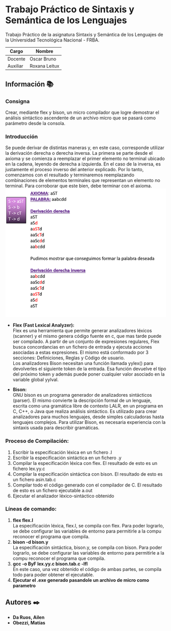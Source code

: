 # Trabajo Práctico de Sintaxis y Semántica de los Lenguajes 

Trabajo Práctico de la asignatura Sintaxis y Semántica de los Lenguajes de la Universidad Tecnológica Nacional - FRBA.  

Cargo  | Nombre
------------- | -------------
Docente | Oscar Bruno
Auxiliar | Roxana Leitux

## Información 📚

### Consigna
Crear, mediante flex y bison, un micro compilador que logre demostrar el análisis sintáctico ascendente de un archivo micro que se pasará como parámetro desde la consola.

### Introducción

Se puede derivar de distintas maneras y, en este caso, corresponde utilizar la derivación derecha o derecha inversa. La primera se parte desde el axioma y se comienza a reemplazar el primer elemento no terminal ubicado en la cadena, leyendo de derecha a izquierda. En el caso de la inversa, es justamente el proceso inverso del anterior explicado. Por lo tanto, comenzamos con el resultado y terminaremos reemplazando combinaciones de elementos terminales que representan un elemento no terminal. Para corroborar que este bien, debe terminar con el axioma.  
![Axioma](imagenes/Axioma.png)

- **Flex (Fast Lexical Analyzer):**  
Flex es una herramienta que permite generar analizadores léxicos (scanner) y el mismo genera código fuente en c, que mas tarde puede ser compilado. A partir de un conjunto de expresiones regulares, Flex busca concordancias en un fichero de entrada y ejecuta acciones asociadas a estas expresiones. El mismo está conformado por 3 secciones: Definiciones, Reglas y Código de usuario.  
Los analizadores Bison necesitan una función llamada yylex() para devolverles el siguiente token de la entrada. Esa función devuelve el tipo del próximo token y además puede poner cualquier valor asociado en la variable global yylval.  

- **Bison:**  
GNU bison es un programa generador de analizadores sintácticos (parser). El mismo convierte la descripción formal de un lenguaje, escrita como una gramática libre de contexto LALR, en un programa en C, C++, o Java que realiza análisis sintáctico. Es utilizado para crear analizadores para muchos lenguajes, desde simples calculadoras hasta lenguajes complejos. Para utilizar Bison, es necesaria experiencia con la sintaxis usada para describir gramáticas.  

### Proceso de Compilación:
1.	Escribir la especificación léxica en un fichero .l
2.	Escribir la especificación sintáctica en un fichero .y
3.	Compilar la especificación léxica con flex. El resultado de esto es un fichero lex.yy.c
4.	Compilar la especificación sintáctica con bison. El resultado de esto es un fichero asin.tab.c
5.	Compilar todo el código generado con el compilador de C. El resultado de esto es un fichero ejecutable a.out
6.	Ejecutar el analizador léxico-sintáctico obtenido 

### Líneas de comando:

1. **flex flex.l**  
La especificación léxica, flex.l, se compila con flex. Para poder lograrlo, se debe configurar las variables de entorno para permitirle a la compu reconocer el programa que compila.
2. **bison -d bison.y**  
La especificación sintáctica, bison.y, se compila con bison. Para poder lograrlo, se debe configurar las variables de entorno para permitirle a la compu reconocer el programa que compila.
3. **gcc -o ByF lex.yy.c bison.tab.c -lfl**  
En este caso, una vez obtenido el código de ambas partes, se compila todo para poder obtener el ejecutable.
4. **Ejecutar el .exe generado pasandole un archivo de micro como parametro**

## Autores ✒️

* **Da Ruos, Ailen**
* **Obezzi, Matías**
